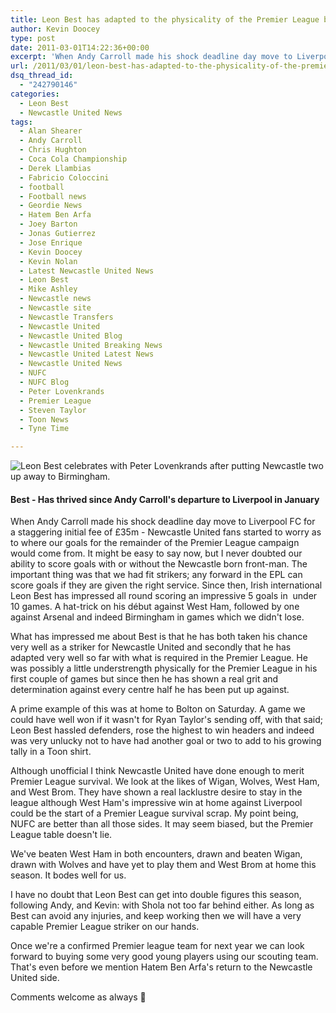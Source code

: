 ```yaml
---
title: Leon Best has adapted to the physicality of the Premier League brilliantly
author: Kevin Doocey
type: post
date: 2011-03-01T14:22:36+00:00
excerpt: 'When Andy Carroll made his shock deadline day move to Liverpool FC for a staggering initial fee of £35m - Newcastle United fans..'
url: /2011/03/01/leon-best-has-adapted-to-the-physicality-of-the-premier-league-brilliantly/
dsq_thread_id:
  - "242790146"
categories:
  - Leon Best
  - Newcastle United News
tags:
  - Alan Shearer
  - Andy Carroll
  - Chris Hughton
  - Coca Cola Championship
  - Derek Llambias
  - Fabricio Coloccini
  - football
  - Football news
  - Geordie News
  - Hatem Ben Arfa
  - Joey Barton
  - Jonas Gutierrez
  - Jose Enrique
  - Kevin Doocey
  - Kevin Nolan
  - Latest Newcastle United News
  - Leon Best
  - Mike Ashley
  - Newcastle news
  - Newcastle site
  - Newcastle Transfers
  - Newcastle United
  - Newcastle United Blog
  - Newcastle United Breaking News
  - Newcastle United Latest News
  - Newcastle United News
  - NUFC
  - NUFC Blog
  - Peter Lovenkrands
  - Premier League
  - Steven Taylor
  - Toon News
  - Tyne Time

---
```

![Leon Best celebrates with Peter Lovenkrands after putting Newcastle two up away to Birmingham.](https://www.tynetime.com/wp-content/uploads/2011/03/Leon_Best_Birmingham.jpg "Leon_Best_Peter_Lovenkrands")

#### Best - Has thrived since Andy Carroll's departure to Liverpool in January

When Andy Carroll made his shock deadline day move to Liverpool FC for a staggering initial fee of £35m - Newcastle United fans started to worry as to where our goals for the remainder of the Premier League campaign would come from. It might be easy to say now, but I never doubted our ability to score goals with or without the Newcastle born front-man. The important thing  was that we had fit strikers; any forward in the EPL can score goals if they are given the right service. Since then, Irish international Leon Best has impressed all round scoring an impressive 5 goals in  under 10 games. A hat-trick on his début against West Ham, followed by one against Arsenal and indeed Birmingham in games which we didn't lose.

What has impressed me about Best is that he has both taken his chance very well as a striker for Newcastle United and secondly that he has adapted very well so far with what is required in the Premier League. He was possibly a little understrength physically for the Premier League in his first couple of games but since then he has shown a real grit and determination against every centre half he has been put up against.

A prime example of this was at home to Bolton on Saturday. A game we could have well won if it wasn't for Ryan Taylor's sending off, with that said; Leon Best hassled defenders, rose the highest to win headers and indeed was very unlucky not to have had another goal or two to add to his growing tally in a Toon shirt.

Although unofficial I think Newcastle United have done enough to merit Premier League survival. We look at the likes of Wigan, Wolves, West Ham, and West Brom. They have shown a real lacklustre desire to stay in the league although West Ham's impressive win at home against Liverpool could be the start of a Premier League survival scrap. My point being, NUFC are better than all those sides. It may seem biased, but the Premier League table doesn't lie.

We've beaten West Ham in both encounters, drawn and beaten Wigan, drawn with Wolves and have yet to play them and West Brom at home this season. It bodes well for us.

I have no doubt that Leon Best can get into double figures this season, following Andy, and Kevin: with Shola not too far behind either. As long as Best can avoid any injuries, and keep working then we will have a very capable Premier League striker on our hands.

Once we're a confirmed Premier league team for next year we can look forward to buying some very good young players using our scouting team. That's even before we mention Hatem Ben Arfa's return to the Newcastle United side.

Comments welcome as always 🙂
